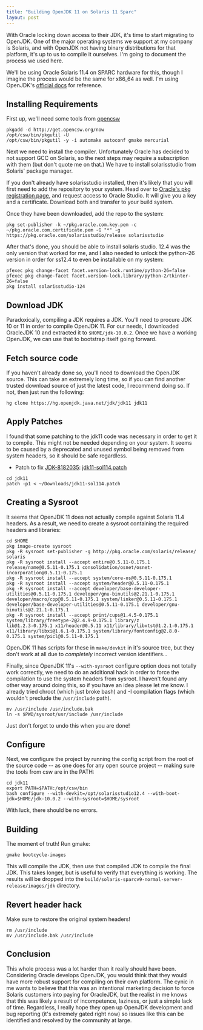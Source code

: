 ```yaml
---
title: "Building OpenJDK 11 on Solaris 11 Sparc"
layout: post
---
```


With Oracle locking down access to their JDK, it's time to start migrating to OpenJDK. One of the major operating systems we support at my company is Solaris, and with OpenJDK not having binary distributions for that platform, it's up to us to compile it ourselves. I'm going to document the process we used here.

We'll be using Oracle Solaris 11.4 on SPARC hardware for this, though I imagine the process would be the same for x86_64 as well. I'm using OpenJDK's [official docs](https://hg.openjdk.java.net/jdk/jdk11/raw-file/tip/doc/building.html) for reference.

## Installing Requirements

First up, we'll need some tools from [opencsw](https://www.opencsw.org/)

```
pkgadd -d http://get.opencsw.org/now
/opt/csw/bin/pkgutil -U
/opt/csw/bin/pkgutil -y -i automake autoconf gmake mercurial
```

Next we need to install the compiler. Unfortunately Oracle has decided to not support GCC on Solaris, so the next steps may require a subscription with them (but don't quote me on that.) We have to install solarisstudio from Solaris' package manager.

If you don't already have solarisstudio installed, then it's likely that you will first need to add the repository to your system. Head over to [Oracle's pkg registration page](https://pkg-register.oracle.com/register/repos/), and request access to Oracle Studio. It will give you a key and a certificate. Download both and transfer to your build system.

Once they have been downloaded, add the repo to the system:

```
pkg set-publisher -k ~/pkg.oracle.com.key.pem -c ~/pkg.oracle.com.certificate.pem -G "*" -g https://pkg.oracle.com/solarisstudio/release solarisstudio
```

After that's done, you should be able to install solaris studio. 12.4 was the only version that worked for me, and I also needed to unlock the python-26 version in order for ss12.4 to even be installable on my system:

```
pfexec pkg change-facet facet.version-lock.runtime/python-26=false
pfexec pkg change-facet facet.version-lock.library/python-2/tkinter-26=false
pkg install solarisstudio-124
```

## Download JDK

Paradoxically, compiling a JDK requires a JDK. You'll need to procure JDK 10 or 11 in order to compile OpenJDK 11. For our needs, I downloaded OracleJDK 10 and extracted it to `$HOME/jdk-10.0.2`. Once we have a working OpenJDK, we can use that to bootstrap itself going forward.

## Fetch source code

If you haven't already done so, you'll need to download the OpenJDK source. This can take an extremely long time, so if you can find another trusted download source of just the latest code, I recommend doing so. If not, then just run the following:

```
hg clone https://hg.openjdk.java.net/jdk/jdk11 jdk11
```

## Apply Patches

I found that some patching to the jdk11 code was necessary in order to get it to compile. This might not be needed depending on your system. It seems to be caused by a deprecated and unused symbol being removed from system headers, so it should be safe regardless.

- Patch to fix [JDK-8182035](https://bugs.openjdk.java.net/browse/JDK-8182035): [jdk11-sol114.patch](/files/jdk11-sol114.patch)

```
cd jdk11
patch -p1 < ~/Downloads/jdk11-sol114.patch
```

## Creating a Sysroot

It seems that OpenJDK 11 does not actually compile against Solaris 11.4 headers. As a result, we need to create a sysroot containing the required headers and libraries:

```
cd $HOME
pkg image-create sysroot
pkg -R sysroot set-publisher -g http://pkg.oracle.com/solaris/release/ solaris
pkg -R sysroot install --accept entire@0.5.11-0.175.1 release/name@0.5.11-0.175.1 consolidation/osnet/osnet-incorporation@0.5.11-0.175.1
pkg -R sysroot install --accept system/core-os@0.5.11-0.175.1
pkg -R sysroot install --accept system/header@0.5.11-0.175.1
pkg -R sysroot install --accept developer/base-developer-utilities@0.5.11-0.175.1 developer/gnu-binutils@2.21.1-0.175.1 developer/macro/cpp@0.5.11-0.175.1 system/linker@0.5.11-0.175.1 developer/base-developer-utilities@0.5.11-0.175.1 developer/gnu-binutils@2.21.1-0.175.1
pkg -R sysroot install --accept print/cups@1.4.5-0.175.1 system/library/freetype-2@2.4.9-0.175.1 library/z
lib@1.2.3-0.175.1 x11/header@0.5.11 x11/library/libxtst@1.2.1-0.175.1 x11/library/libxi@1.6.1-0.175.1 system/library/fontconfig@2.8.0-0.175.1 system/picl@0.5.11-0.175.1
```

OpenJDK 11 has scripts for these in `make/devkit` in it's source tree, but they don't work at all due to _completely_ incorrect version identifiers...

Finally, since OpenJDK 11's `--with-sysroot` configure option does not totally work correctly, we need to do an additional hack in order to force the compilation to use the system headers from sysroot. I haven't found any other way around doing this, so if you have an idea please let me know. I already tried chroot (which just broke bash) and -I compilation flags (which wouldn't preclude the `/usr/include` path).

```
mv /usr/include /usr/include.bak
ln -s $PWD/sysroot/usr/include /usr/include
```

Just don't forget to undo this when you are done!

## Configure

Next, we configure the project by running the config script from the root of the source code -- as one does for any open source project -- making sure the tools from csw are in the PATH:

```
cd jdk11
export PATH=$PATH:/opt/csw/bin
bash configure --with-devkit=/opt/solarisstudio12.4 --with-boot-jdk=$HOME/jdk-10.0.2 --with-sysroot=$HOME/sysroot
```

With luck, there should be no errors.

## Building

The moment of truth! Run gmake:

```
gmake bootcycle-images
```

This will compile the JDK, then use that compiled JDK to compile the final JDK. This takes longer, but is useful to verify that everything is working. The results will be dropped into the `build/solaris-sparcv9-normal-server-release/images/jdk` directory.

## Revert header hack

Make sure to restore the original system headers!

```
rm /usr/include
mv /usr/include.bak /usr/include
```

## Conclusion

This whole process was a lot harder than it really should have been. Considering Oracle develops OpenJDK, you would think that they would have more robust support for compiling on their own platform. The cynic in me wants to believe that this was an intentional marketing decision to force Solaris customers into paying for OracleJDK, but the realist in me knows that this was likely a result of incompetence, laziness, or just a simple lack of time. Regardless, I really hope they open up OpenJDK development and bug reporting (it's extremely gated right now) so issues like this can be identified and resolved by the community at large.